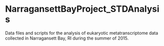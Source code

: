 # NarragansettBayProject_STDAnalysis
Data files and scripts for the analysis of eukaryotic metatranscriptome data collected in Narragansett Bay, RI during the summer of 2015. 

